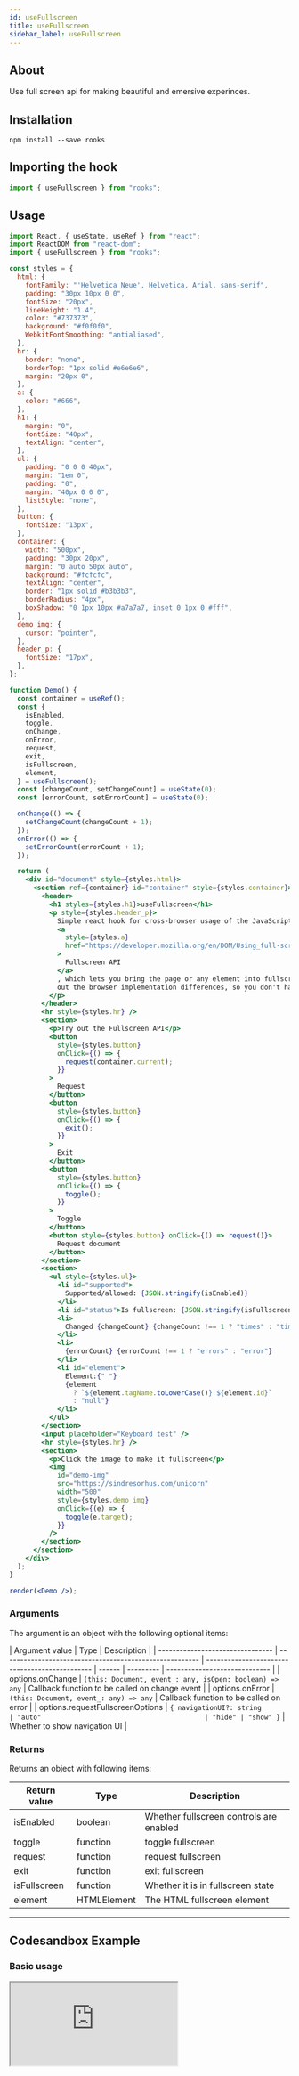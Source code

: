 ```yaml
---
id: useFullscreen
title: useFullscreen
sidebar_label: useFullscreen
---
```


## About

Use full screen api for making beautiful and emersive experinces.

## Installation

    npm install --save rooks

## Importing the hook

```javascript
import { useFullscreen } from "rooks";
```

## Usage

```jsx
import React, { useState, useRef } from "react";
import ReactDOM from "react-dom";
import { useFullscreen } from "rooks";

const styles = {
  html: {
    fontFamily: "'Helvetica Neue', Helvetica, Arial, sans-serif",
    padding: "30px 10px 0 0",
    fontSize: "20px",
    lineHeight: "1.4",
    color: "#737373",
    background: "#f0f0f0",
    WebkitFontSmoothing: "antialiased",
  },
  hr: {
    border: "none",
    borderTop: "1px solid #e6e6e6",
    margin: "20px 0",
  },
  a: {
    color: "#666",
  },
  h1: {
    margin: "0",
    fontSize: "40px",
    textAlign: "center",
  },
  ul: {
    padding: "0 0 0 40px",
    margin: "1em 0",
    padding: "0",
    margin: "40px 0 0 0",
    listStyle: "none",
  },
  button: {
    fontSize: "13px",
  },
  container: {
    width: "500px",
    padding: "30px 20px",
    margin: "0 auto 50px auto",
    background: "#fcfcfc",
    textAlign: "center",
    border: "1px solid #b3b3b3",
    borderRadius: "4px",
    boxShadow: "0 1px 10px #a7a7a7, inset 0 1px 0 #fff",
  },
  demo_img: {
    cursor: "pointer",
  },
  header_p: {
    fontSize: "17px",
  },
};

function Demo() {
  const container = useRef();
  const {
    isEnabled,
    toggle,
    onChange,
    onError,
    request,
    exit,
    isFullscreen,
    element,
  } = useFullscreen();
  const [changeCount, setChangeCount] = useState(0);
  const [errorCount, setErrorCount] = useState(0);

  onChange(() => {
    setChangeCount(changeCount + 1);
  });
  onError(() => {
    setErrorCount(errorCount + 1);
  });

  return (
    <div id="document" style={styles.html}>
      <section ref={container} id="container" style={styles.container}>
        <header>
          <h1 styles={styles.h1}>useFullscreen</h1>
          <p style={styles.header_p}>
            Simple react hook for cross-browser usage of the JavaScript{" "}
            <a
              style={styles.a}
              href="https://developer.mozilla.org/en/DOM/Using_full-screen_mode"
            >
              Fullscreen API
            </a>
            , which lets you bring the page or any element into fullscreen. Smoothens
            out the browser implementation differences, so you don't have too.
          </p>
        </header>
        <hr style={styles.hr} />
        <section>
          <p>Try out the Fullscreen API</p>
          <button
            style={styles.button}
            onClick={() => {
              request(container.current);
            }}
          >
            Request
          </button>
          <button
            style={styles.button}
            onClick={() => {
              exit();
            }}
          >
            Exit
          </button>
          <button
            style={styles.button}
            onClick={() => {
              toggle();
            }}
          >
            Toggle
          </button>
          <button style={styles.button} onClick={() => request()}>
            Request document
          </button>
        </section>
        <section>
          <ul style={styles.ul}>
            <li id="supported">
              Supported/allowed: {JSON.stringify(isEnabled)}
            </li>
            <li id="status">Is fullscreen: {JSON.stringify(isFullscreen)}</li>
            <li>
              Changed {changeCount} {changeCount !== 1 ? "times" : "time"}
            </li>
            <li>
              {errorCount} {errorCount !== 1 ? "errors" : "error"}
            </li>
            <li id="element">
              Element:{" "}
              {element
                ? `${element.tagName.toLowerCase()} ${element.id}`
                : "null"}
            </li>
          </ul>
        </section>
        <input placeholder="Keyboard test" />
        <hr style={styles.hr} />
        <section>
          <p>Click the image to make it fullscreen</p>
          <img
            id="demo-img"
            src="https://sindresorhus.com/unicorn"
            width="500"
            style={styles.demo_img}
            onClick={(e) => {
              toggle(e.target);
            }}
          />
        </section>
      </section>
    </div>
  );
}

render(<Demo />);
```

### Arguments

The argument is an object with the following optional items:

| Argument value                   | Type                                                    | Description                                    |
| -------------------------------- | ------------------------------------------------------- | ---------------------------------------------- | ------ | --------- | ----------------------------- |
| options.onChange                 | `(this: Document, event_: any, isOpen: boolean) => any` | Callback function to be called on change event |
| options.onError                  | `(this: Document, event_: any) => any`                  | Callback function to be called on error        |
| options.requestFullscreenOptions | `{ navigationUI?: string                                | "auto"                                         | "hide" | "show" }` | Whether to show navigation UI |

### Returns

Returns an object with following items:

| Return value | Type        | Description                             |
| ------------ | ----------- | --------------------------------------- |
| isEnabled    | boolean     | Whether fullscreen controls are enabled |
| toggle       | function    | toggle fullscreen                       |
| request      | function    | request fullscreen                      |
| exit         | function    | exit fullscreen                         |
| isFullscreen | function    | Whether it is in fullscreen state       |
| element      | HTMLElement | The HTML fullscreen element             |

---

## Codesandbox Example

### Basic usage

<iframe src="https://codesandbox.io/embed/usefullscreen-jqnzu?fontsize=14&hidenavigation=1&theme=dark"
  style={{
    width: "100%",
    height: 500,
    border: 0,
    borderRadius: 4,
    overflow: "hidden"
  }} 
  title="useFullscreen"
  allow="accelerometer; ambient-light-sensor; camera; encrypted-media; geolocation; gyroscope; hid; microphone; midi; payment; usb; vr; xr-spatial-tracking"
  sandbox="allow-forms allow-modals allow-popups allow-presentation allow-same-origin allow-scripts"
/>

## Join Bhargav's discord server

You can click on the floating discord icon at the bottom right of the screen and talk to us in our server.
